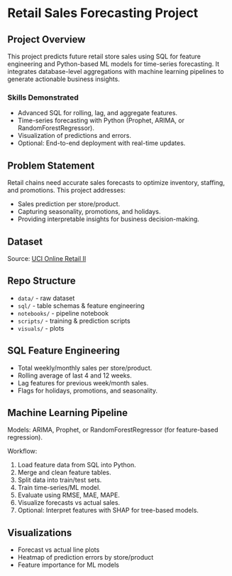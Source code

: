 # Retail Sales Forecasting Project

## Project Overview
This project predicts future retail store sales using SQL for feature engineering and Python-based ML models for time-series forecasting. It integrates database-level aggregations with machine learning pipelines to generate actionable business insights.

### Skills Demonstrated
- Advanced SQL for rolling, lag, and aggregate features.
- Time-series forecasting with Python (Prophet, ARIMA, or RandomForestRegressor).
- Visualization of predictions and errors.
- Optional: End-to-end deployment with real-time updates.

## Problem Statement
Retail chains need accurate sales forecasts to optimize inventory, staffing, and promotions. This project addresses:
- Sales prediction per store/product.
- Capturing seasonality, promotions, and holidays.
- Providing interpretable insights for business decision-making.

## Dataset
Source: [UCI Online Retail II](https://archive.ics.uci.edu/ml/datasets/Online+Retail+II)

## Repo Structure
- `data/` - raw dataset
- `sql/` - table schemas & feature engineering
- `notebooks/` - pipeline notebook
- `scripts/` - training & prediction scripts
- `visuals/` - plots

## SQL Feature Engineering
- Total weekly/monthly sales per store/product.
- Rolling average of last 4 and 12 weeks.
- Lag features for previous week/month sales.
- Flags for holidays, promotions, and seasonality.

## Machine Learning Pipeline
Models: ARIMA, Prophet, or RandomForestRegressor (for feature-based regression).  

Workflow:
1. Load feature data from SQL into Python.
2. Merge and clean feature tables.
3. Split data into train/test sets.
4. Train time-series/ML model.
5. Evaluate using RMSE, MAE, MAPE.
6. Visualize forecasts vs actual sales.
7. Optional: Interpret features with SHAP for tree-based models.

## Visualizations
- Forecast vs actual line plots
- Heatmap of prediction errors by store/product
- Feature importance for ML models
